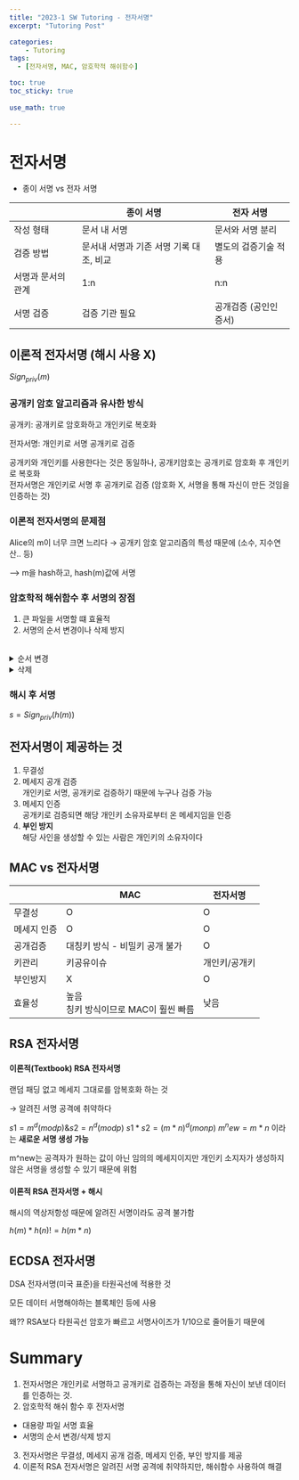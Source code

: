 ```yaml
---
title: "2023-1 SW Tutoring - 전자서명"
excerpt: "Tutoring Post"

categories:
    - Tutoring
tags:
  - [전자서명, MAC, 암호학적 해쉬함수]

toc: true
toc_sticky: true
 
use_math: true

---
```

# 전자서명

- 종이 서명 vs 전자 서명

| |종이 서명|전자 서명|
|---|---|---|
작성 형태|문서 내 서명|문서와 서명 분리
검증 방법|문서내 서명과 기존 서명 기록 대조, 비교| 별도의 검증기술 적용
서명과 문서의 관계|1:n|n:n
서명 검증|검증 기관 필요|공개검증 (공인인증서)

## 이론적 전자서명 (해시 사용 X)
$Sign_{priv}(m)$

### 공개키 암호 알고리즘과 유사한 방식

공개키: 공개키로 암호화하고 개인키로 복호화

전자서명: 개인키로 서명 공개키로 검증  

공개키와 개인키를 사용한다는 것은 동일하나, 공개키암호는 공개키로 암호화 후 개인키로 복호화  
전자서명은 개인키로 서명 후 공개키로 검증 (암호화 X, 서명을 통해 자신이 만든 것임을 인증하는 것)  

### 이론적 전자서명의 문제점

Alice의 m이 너무 크면 느리다 → 공개키 암호 알고리즘의 특성 때문에 (소수, 지수연산.. 등)

—> m을 hash하고, hash(m)값에 서명

### 암호학적 해쉬함수 후 서명의 장점

1. 큰 파일을 서명할 떄 효율적
2. 서명의 순서 변경이나 삭제 방지  

<br>

<details>
<summary>순서 변경</summary>
<div markdown='1'>

메세지 m을 m1, m2로 나눴을 때

**이론적**
<br>
```
s1 = sign(m1), s2 = sign(m2) vs s1 = sign(m2), s2 = sign(m1)
```
s1, s2를 검증자에게 전송시 m1과 m2의 관계 알지 못함

**해시**
<br>
```
s1 = sign(hash(m1||m2)) vs s1 = sign(hash(m2||m1))  
-> hash값이 다르기 때문에 다른 서명
```
—> 해시를 이용한다면 m1, m2관계 알 수 있어 순서 변경하면 알아차림
</div>
</details>

<details>
<summary>삭제</summary>
<div markdown='1'>

**이론적**
<br>
s1 = sign(m1), s2 = sign(m2) 생성 후 검증자에게 보낼 때, s2가 사라져도 검증자는 알지 못함

s1과 s2사이의 관계를 모르기때문에!

s1만 도착해도 서명 자체는 통과한다

**해시**
<br>
```
s1 = sign(hash(m1||m2)) vs s1 = sign(hash(m1))
```

m2 삭제되면 아예 다른 서명값이 나오기 때문에 서명검증 통과 X

—> 해시를 이용한다면 메세지 삭제 여부 알 수 있음

- 그 밖에 전자서명에 대한 위조공격 막기..
</div>
</details>

### 해시 후 서명
$s=Sign_{priv}(h(m))$

## 전자서명이 제공하는 것

1. 무결성
2. 메세지 공개 검증  
  개인키로 서명, 공개키로 검증하기 때문에 누구나 검증 가능
3. 메세지 인증  
  공개키로 검증되면 해당 개인키 소유자로부터 온 메세지임을 인증
4. **부인 방지**  
  해당 사인을 생성할 수 있는 사람은 개인키의 소유자이다

## MAC vs 전자서명

|  | MAC | 전자서명 |
| --- | --- | --- |
| 무결성 | O | O |
| 메세지 인증 | O | O |
| 공개검증 | 대칭키 방식 - 비밀키 공개 불가 | O |
| 키관리 | 키공유이슈 | 개인키/공개키 |
| 부인방지 | X | O |
| 효율성 | 높음 <br>칭키 방식이므로 MAC이 훨씬 빠름 | 낮음 |

## RSA 전자서명

#### 이론적(Textbook) RSA 전자서명

랜덤 패딩 없고 메세지 그대로를 암복호화 하는 것

→ 알려진 서명 공격에 취약하다  

$s1=m^d(mod p)$&$s2=n^d(mod p)$
$s1*s2=(m*n)^d(mon p)$
$m^new=m*n$
이라는 **새로운 서명 생성 가능**

m^new는 공격자가 원하는 값이 아닌 임의의 메세지이지만 개인키 소지자가 생성하지 않은 서명을 생성할 수 있기 때문에 위험


#### 이론적 RSA 전자서명 + 해시
해시의 역상저항성 때문에 알려진 서명이라도 공격 불가함

$h(m)*h(n)!=h(m*n)$

## ECDSA 전자서명

DSA 전자서명(미국 표준)을 타원곡선에 적용한 것

모든 데이터 서명해야하는 블록체인 등에 사용

왜?? RSA보다 타원곡선 암호가 빠르고 서명사이즈가 1/10으로 줄어들기 때문에

# Summary
1. 전자서명은 개인키로 서명하고 공개키로 검증하는 과정을 통해 자신이 보낸 데이터를 인증하는 것.
2. 암호학적 해쉬 함수 후 전자서명  
  - 대용량 파일 서명 효율
  - 서명의 순서 변경/삭제 방지
3. 전자서명은 무결성, 메세지 공개 검증, 메세지 인증, 부인 방지를 제공  
4. 이론적 RSA 전자서명은 알려진 서명 공격에 취약하지만, 해쉬함수 사용하여 해결